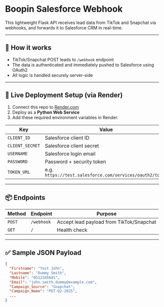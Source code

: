 # Boopin Salesforce Webhook

This lightweight Flask API receives lead data from TikTok and Snapchat via webhooks, and forwards it to Salesforce CRM in real-time.

---

## 🔧 How it works

- TikTok/Snapchat POST leads to `/webhook` endpoint
- The data is authenticated and immediately pushed to Salesforce using OAuth2
- All logic is handled securely server-side

---

## 🚀 Live Deployment Setup (via Render)

1. Connect this repo to [Render.com](https://render.com)
2. Deploy as a **Python Web Service**
3. Add these required environment variables in Render:

| Key           | Value                           |
|---------------|----------------------------------|
| `CLIENT_ID`   | Salesforce client ID            |
| `CLIENT_SECRET` | Salesforce client secret      |
| `USERNAME`    | Salesforce login email          |
| `PASSWORD`    | Password + security token       |
| `TOKEN_URL`   | e.g. `https://test.salesforce.com/services/oauth2/token` |

---

## 📦 Endpoints

| Method | Endpoint      | Purpose               |
|--------|---------------|-----------------------|
| `POST` | `/webhook`    | Accept lead payload from TikTok/Snapchat |
| `GET`  | `/`           | Health check          |

---

## ✅ Sample JSON Payload

```json
{
  "Firstname": "Test John",
  "Lastname": "Dummy Smith",
  "Mobile": "0512345681",
  "Email": "john.smith.dummy@example.com",
  "Campaign_Source": "Snapchat",
  "Campaign_Name": "PET-Q2-2025",
  ...
}
